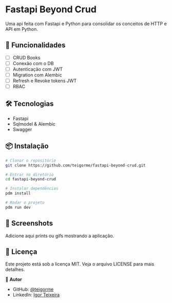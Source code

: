 # Fastapi Beyond Crud

Uma api feita com Fastapi e Python para consolidar os conceitos de HTTP e API em Python.

## 🚀 Funcionalidades

- [ ] CRUD Books
- [ ] Conexão com o DB
- [ ] Autenticação com JWT
- [ ] Migration com Alembic
- [ ] Refresh e Revoke tokens JWT
- [ ] RBAC

## 🛠️ Tecnologias

- Fastapi
- Sqlmodel & Alembic
- Swagger

## 📦 Instalação

```bash
# Clonar o repositório
git clone https://github.com/teigorme/fastapi-beyond-crud.git

# Entrar no diretório
cd fastapi-beyond-crud

# Instalar dependências
pdm install

# Rodar o projeto
pdm run dev
```

## 📸 Screenshots

Adicione aqui prints ou gifs mostrando a aplicação.

## 📄 Licença

Este projeto está sob a licença MIT. Veja o arquivo LICENSE para mais detalhes.

👤 **Autor**

- GitHub: [@teigorme](https://github.com/teigorme)
- LinkedIn: [Igor Teixeira](https://linkedin.com/in/teigorme)
